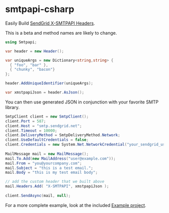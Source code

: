 smtpapi-csharp
==============

Easily Build [SendGrid X-SMTPAPI Headers](http://sendgrid.com/docs/API_Reference/SMTP_API/index.html). 

This is a beta and method names are likely to change.

```csharp
using Smtpapi;

var header = new Header();

var uniqueArgs = new Dictionary<string,string> {
  { "foo", "bar" },
  { "chunky", "bacon"}
};

header.AddUniqueIdentifier(uniqueArgs);

var xmstpapiJson = header.AsJson();
```

You can then use generated JSON in conjunction with your favorite SMTP library.

```csharp
SmtpClient client = new SmtpClient();
client.Port = 587;
client.Host = "smtp.sendgrid.net";
client.Timeout = 10000;
client.DeliveryMethod = SmtpDeliveryMethod.Network;
client.UseDefaultCredentials = false;
client.Credentials = new System.Net.NetworkCredential("your_sendgrid_username","your_sendgrid_password");
 
MailMessage mail = new MailMessage();
mail.To.Add(new MailAddress("user@example.com"));
mail.From = "you@yourcompany.com";
mail.Subject = "this is a test email.";
mail.Body = "this is my test email body";

// add the custom header that we built above
mail.Headers.Add( "X-SMTPAPI", xmstpapiJson );
 
client.SendAsync(mail, null);
```
For a more complete example, look at the included [Example project](https://github.com/sendgrid/smtpapi-csharp/blob/master/Xsmtpapi/Example/Program.cs).
